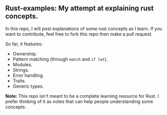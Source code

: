 ## Rust-examples: My attempt at explaining rust concepts.

In this repo, I will post explanations of some rust concepts as I learn. If you want to contribute, feel free to fork this repo then make a pull request.

So far, it features:
  * Ownership. 
  * Pattern matching (through `match` and `if let`).
  * Modules.
  * Strings.
  * Error handling.
  * Traits.
  * Generic types.

**Note:** This repo isn't meant to be a complete learning resource for Rust. I prefer thinking of it as notes that can help people understanding some concepts.
